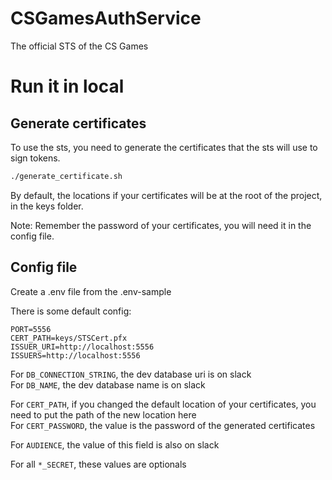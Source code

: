 # CSGamesAuthService
The official STS of the CS Games

# Run it in local
## Generate certificates

To use the sts, you need to generate the certificates that the sts will use to sign tokens.

```sh
./generate_certificate.sh
```

By default, the locations if your certificates will be at the root of the project, in the keys folder.

Note: Remember the password of your certificates, you will need it in the config file.

## Config file

Create a .env file from the .env-sample

There is some default config:
```
PORT=5556
CERT_PATH=keys/STSCert.pfx
ISSUER_URI=http://localhost:5556
ISSUERS=http://localhost:5556
```

For `DB_CONNECTION_STRING`, the dev database uri is on slack  
For `DB_NAME`, the dev database name is on slack

For `CERT_PATH`, if you changed the default location of your certificates, you need to put the path of the new location here   
For `CERT_PASSWORD`, the value is the password of the generated certificates 

For `AUDIENCE`, the value of this field is also on slack 

For all `*_SECRET`, these values are optionals 
